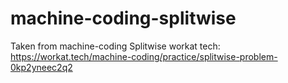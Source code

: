 # machine-coding-splitwise
Taken from machine-coding Splitwise workat tech: https://workat.tech/machine-coding/practice/splitwise-problem-0kp2yneec2q2